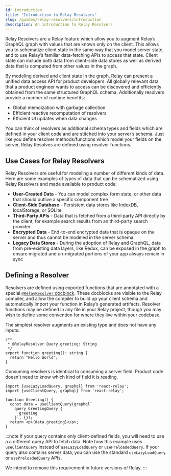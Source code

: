 ```yaml
---
id: introduction
title: "Introduction to Relay Resolvers"
slug: /guides/relay-resolvers/introduction
description: An introduction to Relay Resolvers
---
```


Relay Resolvers are a Relay feature which allow you to augment Relay’s GraphQL graph with values that are known only on the client. This allows you to schematize client state in the same way that you model server state, and to use Relay’s familiar data-fetching APIs to access that state. Client state can include both data from client-side data stores as well as derived data that is computed from other values in the graph.

By modeling derived and client state in the graph, Relay can present a unified data access API for product developers. All globally relevant data that a product engineer wants to access can be discovered and efficiently obtained from the same structured GraphQL schema. Additionally resolvers provide a number of runtime benefits:

- Global memoization with garbage collection
- Efficient reactive recomputation of resolvers
- Efficient UI updates when data changes

You can think of resolvers as additional schema types and fields which are defined in your client code and are stitched into your server’s schema. Just like you define resolver methods/functions which model your fields on the server, Relay Resolves are defined using resolver functions.

## Use Cases for Relay Resolvers

Relay Resolvers are useful for modeling a number of different kinds of data. Here are some examples of types of data that can be schematized using Relay Resolvers and made available to product code:

* **User-Created Data** - You can model complex form state, or other data that should outlive a specific component tree
* **Client-Side Database** - Persistent data stores like IndexDB, localStorage, or SQLite
* **Third-Party APIs** - Data that is fetched from a third-party API directly by the client, for example search results from an third-party search provider
* **Encrypted Data** - End-to-end encrypted data that is opaque on the server and thus cannot be modeled in the server schema
* **Legacy Data Stores** - During the adoption of Relay and GraphQL, data from pre-existing data layers, like Redux, can be exposed in the graph to ensure migrated and un-migrated portions of your app always remain in sync

## Defining a Resolver

Resolvers are defined using exported functions that are annotated with a special [`@RelayResolver` docblock](../../api-reference/relay-resolvers/docblock-format.md). These docblocks are visible to the Relay compiler, and allow the compiler to build up your client schema and automatically import your function in Relay’s generated artifacts. Resolver functions may be defined in any file in your Relay project, though you may wish to define some convention for where they live within your codebase.

The simplest resolver augments an existing type and does not have any inputs:

```tsx
/**
 * @RelayResolver Query.greeting: String
 */
export function greeting(): string {
  return "Hello World";
}
```

Consuming resolvers is identical to consuming a server field. Product code doesn't need to know which kind of field it is reading.

```tsx
import {useLazyLoadQuery, graphql} from 'react-relay';
import {useClientQuery, graphql} from 'react-relay';

function Greeting() {
  const data = useClientQuery(graphql`
    query GreetingQuery {
      greeting
    }`, {});
  return <p>{data.greeting}</p>;
}
```

:::note
If your query contains only client-defined fields, you will need to use a a different query API to fetch data. Note how this example uses `useClientQuery` instead of `useLazyLoadQuery` or `usePreloadedQuery`. If your query also contains server data, you can use the standard `useLazyLoadQuery` or `usePreloadedQuery` APIs.

We intend to remove this requirement in future versions of Relay.
:::
